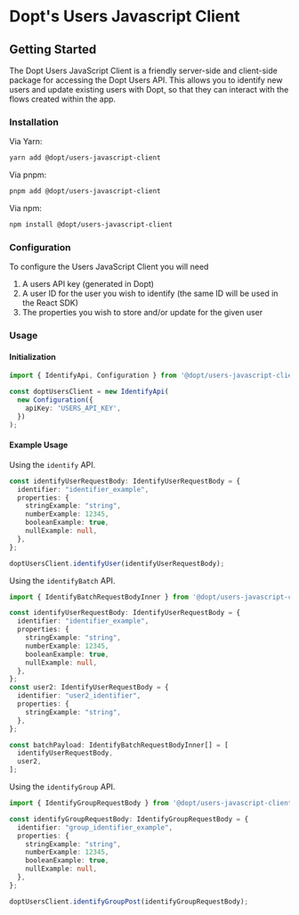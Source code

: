 # Dopt's Users Javascript Client

## Getting Started

The Dopt Users JavaScript Client is a friendly server-side and client-side package for accessing the Dopt Users API. This allows you to identify new users and update existing users with Dopt, so that they can interact with the flows created within the app.

### Installation

Via Yarn:

```bash
yarn add @dopt/users-javascript-client
```

Via pnpm:

```bash
pnpm add @dopt/users-javascript-client
```

Via npm:

```bash
npm install @dopt/users-javascript-client
```

### Configuration

To configure the Users JavaScript Client you will need

1. A users API key (generated in Dopt)
1. A user ID for the user you wish to identify (the same ID will be used in the React SDK)
1. The properties you wish to store and/or update for the given user

### Usage

#### Initialization

```typescript
import { IdentifyApi, Configuration } from '@dopt/users-javascript-client';

const doptUsersClient = new IdentifyApi(
  new Configuration({
    apiKey: 'USERS_API_KEY',
  })
);
```

#### Example Usage

Using the `identify` API.

```typescript
const identifyUserRequestBody: IdentifyUserRequestBody = {
  identifier: "identifier_example",
  properties: {
    stringExample: "string",
    numberExample: 12345,
    booleanExample: true,
    nullExample: null,
  },
};

doptUsersClient.identifyUser(identifyUserRequestBody);
```

Using the `identifyBatch` API.

```typescript
import { IdentifyBatchRequestBodyInner } from '@dopt/users-javascript-client';

const identifyUserRequestBody: IdentifyUserRequestBody = {
  identifier: "identifier_example",
  properties: {
    stringExample: "string",
    numberExample: 12345,
    booleanExample: true,
    nullExample: null,
  },
};
const user2: IdentifyUserRequestBody = {
  identifier: "user2_identifier",
  properties: {
    stringExample: "string",
  },
};

const batchPayload: IdentifyBatchRequestBodyInner[] = [
  identifyUserRequestBody,
  user2,
];
```

Using the `identifyGroup` API.

```typescript
import { IdentifyGroupRequestBody } from '@dopt/users-javascript-client';

const identifyGroupRequestBody: IdentifyGroupRequestBody = {
  identifier: "group_identifier_example",
  properties: {
    stringExample: "string",
    numberExample: 12345,
    booleanExample: true,
    nullExample: null,
  },
};

doptUsersClient.identifyGroupPost(identifyGroupRequestBody);
```